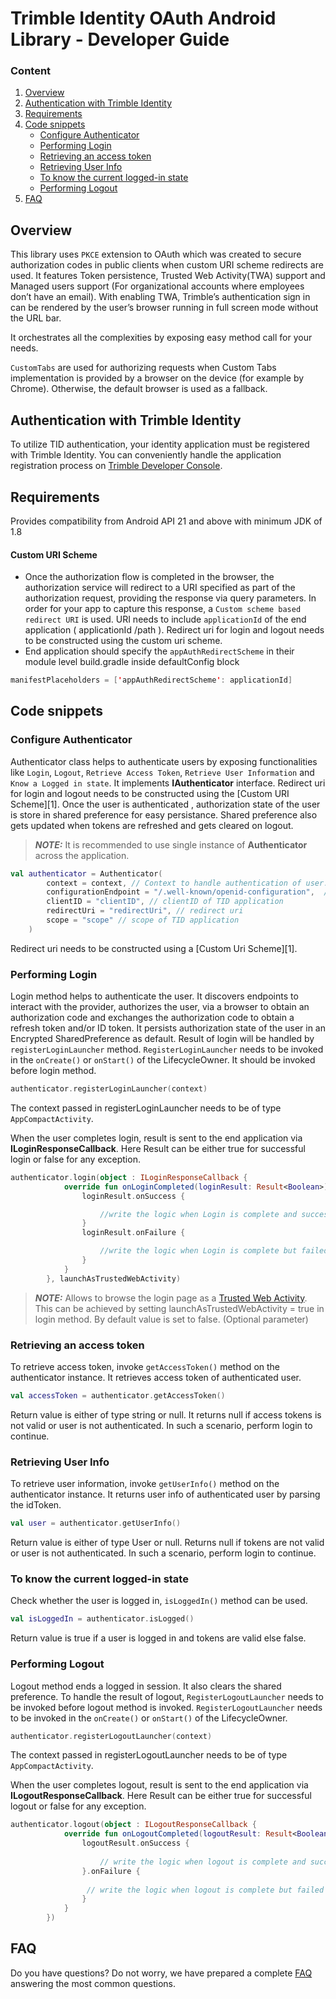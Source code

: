 # Trimble Identity OAuth Android Library - Developer Guide

### Content

1. [Overview](#overview)
2. [Authentication with Trimble Identity](#identity)
3. [Requirements](#requirements)
4. [Code snippets](#snippets)
   + [Configure Authenticator](#configure_authenticator)
   + [Performing Login](#perform_login)
   + [Retrieving an access token](#retrieve_access_token)
   + [Retrieving User Info](#retrieve_user_info)
   + [To know the current logged-in state](#know_current_state) 
   + [Performing Logout](#perform_logout)
4. [FAQ](#faq)

## <a name="overview">Overview</a> ##

This library uses `PKCE` extension to OAuth which was created to secure authorization codes in public clients when custom URI scheme redirects are used. It features Token persistence, Trusted Web Activity(TWA) support and Managed users support (For organizational accounts where employees don’t have an email). With enabling TWA, Trimble’s authentication sign in can be rendered by the user’s browser running in full screen mode without the URL bar.

It orchestrates all the complexities by exposing easy method call for your needs.

`CustomTabs` are used for authorizing requests when Custom Tabs implementation is provided by a browser on the device (for example by Chrome). Otherwise, the default browser is used as a fallback.

## <a name="identity">Authentication with Trimble Identity</a> ##

To utilize TID authentication, your identity application must be registered with Trimble Identity. You can conveniently handle the application registration process on [Trimble Developer Console](https://developer.console.trimble.com).

## <a name="requirements">Requirements</a> ##

Provides compatibility from Android API 21 and above with minimum JDK of 1.8

#### Custom URI Scheme
* Once the authorization flow is completed in the browser, the authorization service will redirect to a URI specified as part of the authorization request, providing the response via query parameters. In order for your app to capture this response, a `Custom scheme based redirect URI` is used. URI needs to include `applicationId` of the end application ( applicationId /path ). Redirect uri for login and logout needs to be constructed using the custom uri scheme.
* End application should specify the `appAuthRedirectScheme` in their module level build.gradle inside defaultConfig block

```kotlin
manifestPlaceholders = ['appAuthRedirectScheme': applicationId]
```

## <a name="snippets">Code snippets</a> ##

### <a name="configure_authenticator">Configure Authenticator</a> ###

Authenticator class helps to authenticate users by exposing functionalities like `Login`, `Logout`, `Retrieve Access Token`, `Retrieve User Information` and `Know a Logged in state`. It implements **IAuthenticator** interface. Redirect uri for login and logout needs to be constructed using the [Custom URI Scheme][1]. Once the user is authenticated , authorization state of the user is store in shared preference for easy persistance. Shared preference also gets updated when tokens are refreshed and gets cleared on logout.

> **_NOTE:_** It is recommended to use single instance of **Authenticator** across the application.

```kotlin
val authenticator = Authenticator(
        context = context, // Context to handle authentication of user.
        configurationEndpoint = "/.well-known/openid-configuration",  // OpenID well known configuration endpoint
        clientID = "clientID", // clientID of TID application
        redirectUri = "redirectUri", // redirect uri  
        scope = "scope" // scope of TID application
    )
```
Redirect uri needs to be constructed using a [Custom Uri Scheme][1].

### <a name="perform_login">Performing Login</a> ###

Login method helps to authenticate the user. It discovers endpoints to interact with the provider, authorizes the user, via a browser to obtain an authorization code and exchanges the authorization code to obtain a refresh token and/or ID token. It persists authorization state of the user in an Encrypted SharedPreference as default. Result of login will be handled by `registerLoginLauncher` method. `RegisterLoginLauncher` needs to be invoked in the `onCreate()` or `onStart()` of the LifecycleOwner. It should be invoked before login method.

```kotlin
authenticator.registerLoginLauncher(context)
```
The context passed in registerLoginLauncher needs to be of type `AppCompactActivity`.

When the user completes login, result is sent to the end application via **ILoginResponseCallback**. Here Result can be either true for successful login or false for any exception.

```kotlin
authenticator.login(object : ILoginResponseCallback {
            override fun onLoginCompleted(loginResult: Result<Boolean>) {  //The result of login will be sent to the provided callback handler
                loginResult.onSuccess {

                    //write the logic when Login is complete and success
                }
                loginResult.onFailure {

                    //write the logic when Login is complete but failed
                }
            }
        }, launchAsTrustedWebActivity)
```
> **_NOTE:_** Allows to browse the login page as a [Trusted Web Activity](). This can be achieved by setting launchAsTrustedWebActivity = true in login method. By default value is set to false. (Optional parameter)

### <a name="retrieve_access_token">Retrieving an access token</a> ###

To retrieve access token, invoke `getAccessToken()` method on the authenticator instance. It retrieves access token of authenticated user.

```kotlin
val accessToken = authenticator.getAccessToken()
```
Return value is either of type string or null. It returns null if access tokens is not valid or user is not authenticated. In such a scenario, perform login to continue.

### <a name="retrieve_user_info">Retrieving User Info</a> ###

To retrieve user information, invoke `getUserInfo()` method on the authenticator instance. It returns user info of authenticated user by parsing the idToken.

```kotlin
val user = authenticator.getUserInfo() 
```
Return value is either of type User or null. Returns null if tokens are not valid or user is not authenticated. In such a scenario, perform login to continue.

### <a name="know_current_state">To know the current logged-in state</a> ###

Check whether the user is logged in, `isLoggedIn()` method can be used.

```kotlin
val isLoggedIn = authenticator.isLogged()
```
Return value is true if a user is logged in and tokens are valid else false.

### <a name="perform_logout">Performing Logout</a> ###

Logout method ends a logged in session. It also clears the shared preference. To handle the result of logout, `RegisterLogoutLauncher` needs to be invoked before logout method is invoked. `RegisterLogoutLauncher` needs to be invoked in the `onCreate()` or `onStart()` of the LifecycleOwner.

```kotlin
authenticator.registerLogoutLauncher(context)
```
The context passed in registerLogoutLauncher needs to be of type `AppCompactActivity`.

When the user completes logout, result is sent to the end application via **ILogoutResponseCallback**. Here Result can be either true for successful logout or false for any exception.

```kotlin
authenticator.logout(object : ILogoutResponseCallback {
            override fun onLogoutCompleted(logoutResult: Result<Boolean>) { 
                logoutResult.onSuccess {
                    
                    // write the logic when logout is complete and success
                }.onFailure {
                
                 // write the logic when logout is complete but failed
                }
            }
        })
```

## <a name="faq">FAQ</a> ##

Do you have questions? Do not worry, we have prepared a complete [FAQ](./FAQ.md) answering the most common questions.